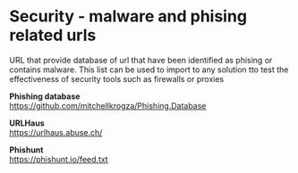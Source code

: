 # Security - malware and phising related urls
URL that provide database of url that have been identified as phising or contains malware. This list can be used to import to any solution tto test the effectiveness of security tools such as firewalls or proxies

**Phishing database**<br />
       https://github.com/mitchellkrogza/Phishing.Database<br />

**URLHaus**<br />
       https://urlhaus.abuse.ch/<br />
       
**Phishunt**<br />
       https://phishunt.io/feed.txt
